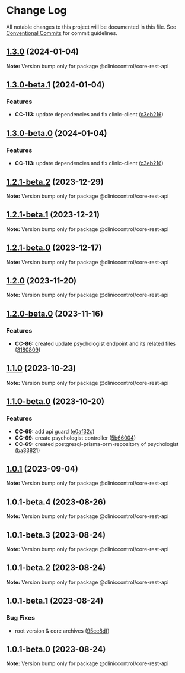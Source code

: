 # Change Log

All notable changes to this project will be documented in this file.
See [Conventional Commits](https://conventionalcommits.org) for commit guidelines.

## [1.3.0](https://github.com/ItaloRAmaral/cliniccontrol/compare/@cliniccontrol/core-rest-api@1.3.0-beta.1...@cliniccontrol/core-rest-api@1.3.0) (2024-01-04)

**Note:** Version bump only for package @cliniccontrol/core-rest-api

## [1.3.0-beta.1](https://github.com/ItaloRAmaral/cliniccontrol/compare/@cliniccontrol/core-rest-api@1.2.1-beta.2...@cliniccontrol/core-rest-api@1.3.0-beta.1) (2024-01-04)

### Features

- **CC-113:** update dependencies and fix clinic-client ([c3eb216](https://github.com/ItaloRAmaral/cliniccontrol/commit/c3eb216c1f2bd3673ab08e3346690334fba7da3e))

## [1.3.0-beta.0](https://github.com/ItaloRAmaral/cliniccontrol/compare/@cliniccontrol/core-rest-api@1.2.1-beta.2...@cliniccontrol/core-rest-api@1.3.0-beta.0) (2024-01-04)

### Features

- **CC-113:** update dependencies and fix clinic-client ([c3eb216](https://github.com/ItaloRAmaral/cliniccontrol/commit/c3eb216c1f2bd3673ab08e3346690334fba7da3e))

## [1.2.1-beta.2](https://github.com/ItaloRAmaral/cliniccontrol/compare/@cliniccontrol/core-rest-api@1.2.1-beta.1...@cliniccontrol/core-rest-api@1.2.1-beta.2) (2023-12-29)

**Note:** Version bump only for package @cliniccontrol/core-rest-api

## [1.2.1-beta.1](https://github.com/ItaloRAmaral/cliniccontrol/compare/@cliniccontrol/core-rest-api@1.2.1-beta.0...@cliniccontrol/core-rest-api@1.2.1-beta.1) (2023-12-21)

**Note:** Version bump only for package @cliniccontrol/core-rest-api

## [1.2.1-beta.0](https://github.com/ItaloRAmaral/cliniccontrol/compare/@cliniccontrol/core-rest-api@1.2.0...@cliniccontrol/core-rest-api@1.2.1-beta.0) (2023-12-17)

**Note:** Version bump only for package @cliniccontrol/core-rest-api

## [1.2.0](https://github.com/ItaloRAmaral/cliniccontrol/compare/@cliniccontrol/core-rest-api@1.2.0-beta.0...@cliniccontrol/core-rest-api@1.2.0) (2023-11-20)

**Note:** Version bump only for package @cliniccontrol/core-rest-api

## [1.2.0-beta.0](https://github.com/ItaloRAmaral/cliniccontrol/compare/@cliniccontrol/core-rest-api@1.1.0...@cliniccontrol/core-rest-api@1.2.0-beta.0) (2023-11-16)

### Features

- **CC-86:** created update psychologist endpoint and its related files ([3180809](https://github.com/ItaloRAmaral/cliniccontrol/commit/318080996c072843398e43ba5adb2d57e76f185f))

## [1.1.0](https://github.com/ItaloRAmaral/cliniccontrol/compare/@cliniccontrol/core-rest-api@1.1.0-beta.0...@cliniccontrol/core-rest-api@1.1.0) (2023-10-23)

**Note:** Version bump only for package @cliniccontrol/core-rest-api

## [1.1.0-beta.0](https://github.com/ItaloRAmaral/cliniccontrol/compare/@cliniccontrol/core-rest-api@1.0.1...@cliniccontrol/core-rest-api@1.1.0-beta.0) (2023-10-20)

### Features

- **CC-69:** add api guard ([e0af32c](https://github.com/ItaloRAmaral/cliniccontrol/commit/e0af32c2e4b875cff4f51d579686a2a7a953419a))
- **CC-69:** create psychologist controller ([5b66004](https://github.com/ItaloRAmaral/cliniccontrol/commit/5b66004c8b42e6b3ee4a9373232ce74d37a4ba4c))
- **CC-69:** created postgresql-prisma-orm-repository of psychologist ([ba33821](https://github.com/ItaloRAmaral/cliniccontrol/commit/ba33821a51d908b084de62d70a3f0c90ac48dffc))

## [1.0.1](https://github.com/ItaloRAmaral/cliniccontrol/compare/@cliniccontrol/core-rest-api@1.0.1-beta.4...@cliniccontrol/core-rest-api@1.0.1) (2023-09-04)

**Note:** Version bump only for package @cliniccontrol/core-rest-api

## 1.0.1-beta.4 (2023-08-26)

**Note:** Version bump only for package @cliniccontrol/core-rest-api

## 1.0.1-beta.3 (2023-08-24)

**Note:** Version bump only for package @cliniccontrol/core-rest-api

## 1.0.1-beta.2 (2023-08-24)

**Note:** Version bump only for package @cliniccontrol/core-rest-api

## 1.0.1-beta.1 (2023-08-24)

### Bug Fixes

- root version & core archives ([95ce8df](https://github.com/ItaloRAmaral/cliniccontrol/commit/95ce8df59c50c20cec708207075cb638c562c75e))

## 1.0.1-beta.0 (2023-08-24)

**Note:** Version bump only for package @cliniccontrol/core-rest-api
